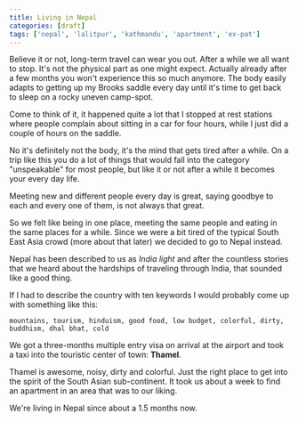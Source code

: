 ```yaml
---
title: Living in Nepal
categories: [draft]
tags: ['nepal', 'lalitpur', 'kathmandu', 'apartment', 'ex-pat']
---
```

Believe it or not, long-term travel can wear you out. After a while we all want to stop. It's not the physical part as one might expect. Actually already after a few months you won't experience this so much anymore. The body easily adapts to getting up my Brooks saddle every day until it's time to get back to sleep on a rocky uneven camp-spot.

Come to think of it, it happened quite a lot that I stopped at rest stations where people complain about sitting in a car for four hours, while I just did a couple of hours on the saddle.

No it's definitely not the body, it's the mind that gets tired after a while. On a trip like this you do a lot of things that would fall into the category "unspeakable" for most people, but like it or not after a while it becomes your every day life.

Meeting new and different people every day is great, saying goodbye to each and every one of them, is not always that great.

So we felt like being in one place, meeting the same people and eating in the same places for a while. Since we were a bit tired of the typical South East Asia crowd (more about that later) we decided to go to Nepal instead.

Nepal has been described to us as *India light* and after the countless stories that we heard about the hardships of traveling through India, that sounded like a good thing.

If I had to describe the country with ten keywords I would probably come up with something like this:

    mountains, tourism, hinduism, good food, low budget, colorful, dirty, buddhism, dhal bhat, cold

We got a three-months multiple entry visa on arrival at the airport and took a taxi into the touristic center of town: **Thamel**.

Thamel is awesome, noisy, dirty and colorful. Just the right place to get into the spirit of the South Asian sub-continent. It took us about a week to find an apartment in an area that was to our liking.

We're living in Nepal since about a 1.5 months now.